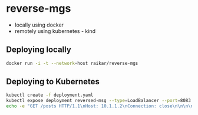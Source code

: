 reverse-mgs
================

* locally using docker
* remotely using kubernetes - kind

Deploying locally
-----------------
```bash
docker run -i -t --network=host raikar/reverse-mgs 
```

Deploying to Kubernetes
-----------------------
```bash
kubectl create -f deployment.yaml
kubectl expose deployment reversed-msg --type=LoadBalancer --port=8083 --target-port=8083
echo -e "GET /posts HTTP/1.1\nHost: 10.1.1.2\nConnection: close\n\n\n\n" | nc 172.18.0.22 8083
```
